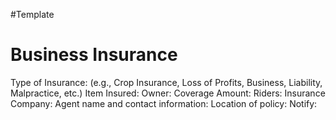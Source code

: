 #Template
# Business Insurance
Type of Insurance:
    (e.g., Crop Insurance, Loss of Profits, Business, Liability, Malpractice, etc.)
Item Insured:
Owner:
Coverage Amount:
Riders:
Insurance Company:
Agent name and contact information:
Location of policy:
Notify: